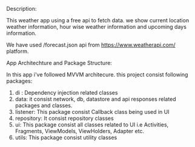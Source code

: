 Description:

This weather app using a free api to fetch data. we show current location weather information, hour wise weather information and upcoming days information.

We have used /forecast.json api from https://www.weatherapi.com/ platform.

App Architechture and Package Structure:

In this app i've followed MVVM architecure. this project consist following packages:

1. di : Dependency injection related classes
2. data: it consist network, db, datastore and api responses related packages and classes.
3. listener: This package consist Callback class being used in UI
4. repository: It consist repository classes
5. ui: This package consist all classes related to UI i.e Activities, Fragments, ViewModels, ViewHolders, Adapter etc.
6. utils: This package consist utility classes

